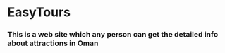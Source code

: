 # EasyTours
### This is a web site which any person can get the detailed info about attractions in Oman
